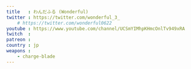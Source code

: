 ```yaml
---
title   : わんだふる (Wonderful)
twitter : https://twitter.com/wonderful_3_
    # https://twitter.com/wonderful0622
youtube : https://www.youtube.com/channel/UCSmYIMhpKHmcOnlTv949xRA
twitch  :
patreon :
country : jp
weapons :
    - charge-blade
---
```


